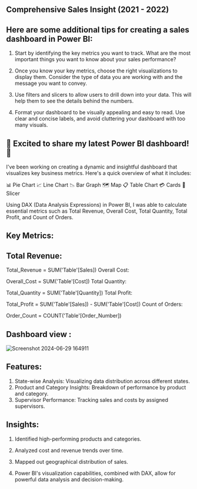 ## Comprehensive Sales Insight (2021 - 2022)

## Here are some additional tips for creating a sales dashboard in Power BI:

1. Start by identifying the key metrics you want to track. What are the most important things you want to know about your sales performance?

2. Once you know your key metrics, choose the right visualizations to display them. Consider the type of data you are working with and the message you want to convey.

3. Use filters and slicers to allow users to drill down into your data. This will help them to see the details behind the numbers.

4. Format your dashboard to be visually appealing and easy to read. Use clear and concise labels, and avoid cluttering your dashboard with too many visuals.


## 🚀 Excited to share my latest Power BI dashboard! 🚀

I've been working on creating a dynamic and insightful dashboard that visualizes key business metrics. Here's a quick overview of what it includes:

📊 Pie Chart
📈 Line Chart
📉 Bar Graph
🗺️ Map
📋 Table Chart
💳 Cards
🔄 Slicer


Using DAX (Data Analysis Expressions) in Power BI, I was able to calculate essential metrics such as Total Revenue, Overall Cost, Total Quantity, Total Profit, and Count of Orders.

## Key Metrics:

## Total Revenue:

Total_Revenue = SUM('Table'[Sales])
Overall Cost:


Overall_Cost = SUM('Table'[Cost])
Total Quantity:

Total_Quantity = SUM('Table'[Quantity])
Total Profit:

Total_Profit = SUM('Table'[Sales]) - SUM('Table'[Cost])
Count of Orders:

Order_Count = COUNT('Table'[Order_Number])

## Dashboard view  : 

![Screenshot 2024-06-29 164911](https://github.com/akshaysonavane9984/Comprehensive-Sales-Insight-2021--2022-/assets/160226481/49b0013e-8a37-40cc-80b5-dcd3b3c630ad)

## Features:
1. State-wise Analysis: Visualizing data distribution across different states.
2. Product and Category Insights: Breakdown of performance by product and category.
3. Supervisor Performance: Tracking sales and costs by assigned supervisors.

## Insights:
1. Identified high-performing products and categories. 

2. Analyzed cost and revenue trends over time.

3. Mapped out geographical distribution of sales. 

4. Power BI's visualization capabilities, combined with DAX, allow for powerful data analysis and decision-making.






